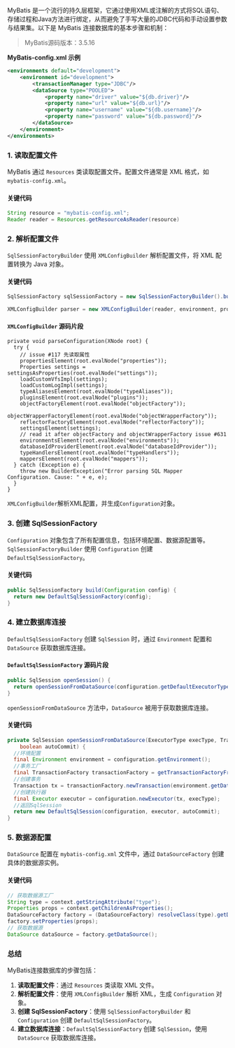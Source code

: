 
MyBatis 是一个流行的持久层框架，它通过使用XML或注解的方式将SQL语句、存储过程和Java方法进行绑定，从而避免了手写大量的JDBC代码和手动设置参数与结果集。以下是 MyBatis 连接数据库的基本步骤和机制：

> MyBatis源码版本：3.5.16

**MyBatis-config.xml 示例**

```xml
<environments default="development">  
    <environment id="development">  
        <transactionManager type="JDBC"/>  
        <dataSource type="POOLED">  
            <property name="driver" value="${db.driver}"/>  
            <property name="url" value="${db.url}"/>  
            <property name="username" value="${db.username}"/>  
            <property name="password" value="${db.password}"/>  
        </dataSource>  
    </environment>  
</environments>
```


### 1. 读取配置文件

MyBatis 通过 `Resources` 类读取配置文件。配置文件通常是 XML 格式，如 `mybatis-config.xml`。

#### 关键代码

```java
String resource = "mybatis-config.xml";
Reader reader = Resources.getResourceAsReader(resource)
```

### 2. 解析配置文件

`SqlSessionFactoryBuilder` 使用 `XMLConfigBuilder` 解析配置文件，将 XML 配置转换为 Java 对象。

#### 关键代码

```java
SqlSessionFactory sqlSessionFactory = new SqlSessionFactoryBuilder().build(inputStream);

XMLConfigBuilder parser = new XMLConfigBuilder(reader, environment, properties);
```

#### `XMLConfigBuilder` 源码片段

```
private void parseConfiguration(XNode root) {  
  try {  
    // issue #117 先读取属性 
    propertiesElement(root.evalNode("properties"));  
    Properties settings = settingsAsProperties(root.evalNode("settings"));  
    loadCustomVfsImpl(settings);  
    loadCustomLogImpl(settings);  
    typeAliasesElement(root.evalNode("typeAliases"));  
    pluginsElement(root.evalNode("plugins"));  
    objectFactoryElement(root.evalNode("objectFactory"));  
    objectWrapperFactoryElement(root.evalNode("objectWrapperFactory"));  
    reflectorFactoryElement(root.evalNode("reflectorFactory"));  
    settingsElement(settings);  
    // read it after objectFactory and objectWrapperFactory issue #631  
    environmentsElement(root.evalNode("environments"));  
    databaseIdProviderElement(root.evalNode("databaseIdProvider"));  
    typeHandlersElement(root.evalNode("typeHandlers"));  
    mappersElement(root.evalNode("mappers"));  
  } catch (Exception e) {  
    throw new BuilderException("Error parsing SQL Mapper Configuration. Cause: " + e, e);  
  }  
}
```

`XMLConfigBuilder`解析XML配置，并生成`Configuration`对象。

### 3. 创建 SqlSessionFactory

`Configuration` 对象包含了所有配置信息，包括环境配置、数据源配置等。`SqlSessionFactoryBuilder` 使用 `Configuration` 创建 `DefaultSqlSessionFactory`。

#### 关键代码

```java
public SqlSessionFactory build(Configuration config) {  
  return new DefaultSqlSessionFactory(config);  
}
```

### 4. 建立数据库连接

`DefaultSqlSessionFactory` 创建 `SqlSession` 时，通过 `Environment` 配置和 `DataSource` 获取数据库连接。

#### `DefaultSqlSessionFactory` 源码片段

```java
public SqlSession openSession() {  
  return openSessionFromDataSource(configuration.getDefaultExecutorType(), null, false);  
}
```

`openSessionFromDataSource` 方法中，`DataSource` 被用于获取数据库连接。

#### 关键代码

```java
private SqlSession openSessionFromDataSource(ExecutorType execType, TransactionIsolationLevel level,  
    boolean autoCommit) {  
  //环境配置  
  final Environment environment = configuration.getEnvironment();  
  //事务工厂  
  final TransactionFactory transactionFactory = getTransactionFactoryFromEnvironment(environment);  
  //创建事务  
  Transaction tx = transactionFactory.newTransaction(environment.getDataSource(), level, autoCommit);  
  //创建执行器  
  final Executor executor = configuration.newExecutor(tx, execType);  
  //返回SqlSession  
  return new DefaultSqlSession(configuration, executor, autoCommit);
}
```

### 5. 数据源配置

`DataSource` 配置在 `mybatis-config.xml` 文件中，通过 `DataSourceFactory` 创建具体的数据源实例。

#### 关键代码

```java
// 获取数据源工厂
String type = context.getStringAttribute("type");  
Properties props = context.getChildrenAsProperties();  
DataSourceFactory factory = (DataSourceFactory) resolveClass(type).getDeclaredConstructor().newInstance();  
factory.setProperties(props);    
// 获取数据源
DataSource dataSource = factory.getDataSource();
```

### 总结

MyBatis连接数据库的步骤包括：

1. **读取配置文件**：通过 `Resources` 类读取 XML 文件。
2. **解析配置文件**：使用 `XMLConfigBuilder` 解析 XML，生成 `Configuration` 对象。
3. **创建 SqlSessionFactory**：使用 `SqlSessionFactoryBuilder` 和 `Configuration` 创建 `DefaultSqlSessionFactory`。
4. **建立数据库连接**：`DefaultSqlSessionFactory` 创建 `SqlSession`，使用 `DataSource` 获取数据库连接。